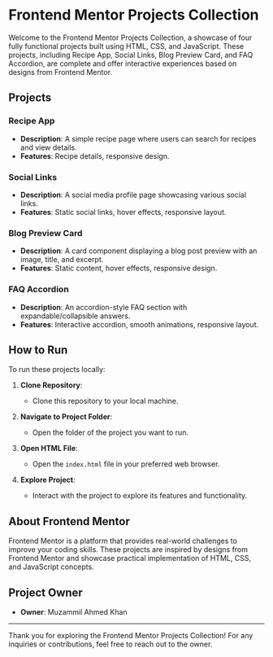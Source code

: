 # Frontend Mentor Projects Collection

Welcome to the Frontend Mentor Projects Collection, a showcase of four fully functional projects built using HTML, CSS, and JavaScript. These projects, including Recipe App, Social Links, Blog Preview Card, and FAQ Accordion, are complete and offer interactive experiences based on designs from Frontend Mentor.

## Projects

### Recipe App

- **Description**: A simple recipe page where users can search for recipes and view details.
- **Features**: Recipe details, responsive design.

### Social Links

- **Description**: A social media profile page showcasing various social links.
- **Features**: Static social links, hover effects, responsive layout.

### Blog Preview Card

- **Description**: A card component displaying a blog post preview with an image, title, and excerpt.
- **Features**: Static content, hover effects, responsive design.

### FAQ Accordion

- **Description**: An accordion-style FAQ section with expandable/collapsible answers.
- **Features**: Interactive accordion, smooth animations, responsive layout.

## How to Run

To run these projects locally:

1. **Clone Repository**:

   - Clone this repository to your local machine.

2. **Navigate to Project Folder**:

   - Open the folder of the project you want to run.

3. **Open HTML File**:

   - Open the `index.html` file in your preferred web browser.

4. **Explore Project**:
   - Interact with the project to explore its features and functionality.

## About Frontend Mentor

Frontend Mentor is a platform that provides real-world challenges to improve your coding skills. These projects are inspired by designs from Frontend Mentor and showcase practical implementation of HTML, CSS, and JavaScript concepts.

## Project Owner

- **Owner**: Muzammil Ahmed Khan

---

Thank you for exploring the Frontend Mentor Projects Collection! For any inquiries or contributions, feel free to reach out to the owner.
